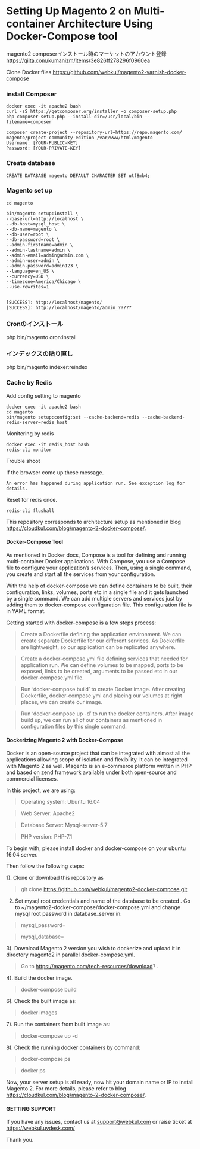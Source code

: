 # Setting Up Magento 2 on Multi-container Architecture Using Docker-Compose tool


magento2 composerインストール時のマーケットのアカウント登録
https://qiita.com/kumanizm/items/3e826ff278296f0960ea

Clone Docker files
https://github.com/webkul/magento2-varnish-docker-compose

### install Composer

```text
docker exec -it apache2 bash
curl -sS https://getcomposer.org/installer -o composer-setup.php
php composer-setup.php --install-dir=/usr/local/bin --filename=composer

composer create-project --repository-url=https://repo.magento.com/ magento/project-community-edition /var/www/html/magento
Username: [YOUR-PUBLIC-KEY]
Password: [YOUR-PRIVATE-KEY]
```

### Create database

```text
CREATE DATABASE magento DEFAULT CHARACTER SET utf8mb4;
```

### Magento set up

```
cd magento

bin/magento setup:install \
--base-url=http://localhost \
--db-host=mysql_host \
--db-name=magento \
--db-user=root \
--db-password=root \
--admin-firstname=admin \
--admin-lastname=admin \
--admin-email=admin@admin.com \
--admin-user=admin \
--admin-password=admin123 \
--language=en_US \
--currency=USD \
--timezone=America/Chicago \
--use-rewrites=1


[SUCCESS]: http://localhost/magento/
[SUCCESS]: http://localhost/magento/admin_?????
```

### Cronのインストール
php bin/magento cron:install

### インデックスの貼り直し

php bin/magento indexer:reindex


### Cache by Redis


Add config setting to magento 
```
docker exec -it apache2 bash
cd magento
bin/magento setup:config:set --cache-backend=redis --cache-backend-redis-server=redis_host
```

Monitering by redis
```text
docker exec -it redis_host bash
redis-cli monitor
```

Trouble shoot

If the browser come up these message. 
```text
An error has happened during application run. See exception log for details.
```
Reset for redis once.

```text
redis-cli flushall
```



This repository corresponds to architecture setup as mentioned in blog https://cloudkul.com/blog/magento-2-docker-compose/.


#### Docker-Compose Tool

As mentioned in Docker docs, Compose is a tool for defining and running multi-container Docker applications. With Compose, you use a Compose file to configure your application’s services. Then, using a single command, you create and start all the services from your configuration. 

With the help of docker-compose we can define containers to be built, their configuration, links, volumes, ports etc in a single file and it gets launched by a single command. We can add multiple servers and services just by adding them to docker-compose configuration file. This configuration file is in YAML format.

Getting started with docker-compose is a few steps process:

> Create a Dockerfile defining the application environment. We can create separate Dockerfile for our different services. As Dockerfile are lightweight, so our application can be replicated anywhere.

> Create a docker-compose.yml file defining services that needed for application run. We can define volumes to be mapped, ports to be exposed, links to be created, arguments to be passed etc in our docker-compose.yml file.

> Run ‘docker-compose build’ to create Docker image. After creating Dockerfile, docker-compose.yml and placing our volumes at right places, we can create our image.

> Run ‘docker-compose up -d’ to run the docker containers. After image build up, we can run all of our containers as mentioned in configuration files by this single command.


#### Dockerizing Magento 2 with Docker-Compose

Docker is an open-source project that can be integrated with almost all the applications allowing scope of isolation and flexibility. It can be integrated with Magento 2 as well. Magento is an e-commerce platform written in PHP and based on zend framework available under both open-source and commercial licenses.

In this project, we are using:

> Operating system: Ubuntu 16.04

> Web Server: Apache2

> Database Server: Mysql-server-5.7

> PHP version: PHP-7.1

To begin with, please install docker and docker-compose on your ubuntu 16.04 server. 

Then follow the following steps:

1). Clone or download this repository as 

> git clone https://github.com/webkul/magento2-docker-compose.git

2) Set mysql root credentials and name of the database to be created . Go to ~/magento2-docker-compose/docker-compose.yml and change mysql root password in database_server in:

> mysql_password=

> mysql_database=

3). Download Magento 2 version you wish to dockerize and upload it in directory magento2 in parallel docker-compose.yml.

> Go to https://magento.com/tech-resources/download? .

4). Build the docker image.

> docker-compose build

6). Check the built image as:

> docker images

7). Run the containers from built image as:

> docker-compose up -d

8). Check the running docker containers by command:

> docker-compose ps

> docker ps

Now, your server setup is all ready, now hit your domain name or IP to install Magento 2. For more details, please refer to blog https://cloudkul.com/blog/magento-2-docker-compose/. 

#### GETTING SUPPORT

If you have any issues, contact us at support@webkul.com or raise ticket at https://webkul.uvdesk.com/


Thank you.

